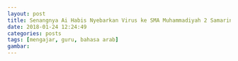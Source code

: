 ```yaml
---
layout: post
title: Senangnya Ai Habis Nyebarkan Virus ke SMA Muhammadiyah 2 Samarinda. Hahahahaaa...
date: 2018-01-24 12:24:49
categories: posts
tags: [mengajar, guru, bahasa arab]
gambar: 
---
```


